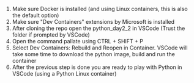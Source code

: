 1. Make sure Docker is installed (and using Linux containers, this is also the default option)
2. Make sure "Dev Containers" extensions by Microsoft is installed
3. After cloning the repo open the python_day2_2 in VSCode (Trust the folder if prompted by VSCode)
4. Open the command pallate using CTRL + SHIFT + P
5. Select Dev Containers: Rebuild and Reopen in Container. VSCode will take some time to download the python image, build and run the container
6. After the previous step is done you are ready to play with Python in VSCode (using a Python Linux container)
